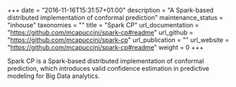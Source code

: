 +++
date = "2016-11-16T15:31:57+01:00"
description = "A Spark-based distributed implementation of conformal prediction"
maintenance_status = "inhouse"
taxonomies = ""
title = "Spark CP"
url_documentation = "https://github.com/mcapuccini/spark-cp#readme"
url_github = "https://github.com/mcapuccini/spark-cp"
url_publication = ""
url_website = "https://github.com/mcapuccini/spark-cp#readme"
weight = 0
+++

Spark CP is a Spark-based distributed implementation of conformal prediction,
which introduces valid confidence estimation in predictive modeling for Big
Data analytics.
